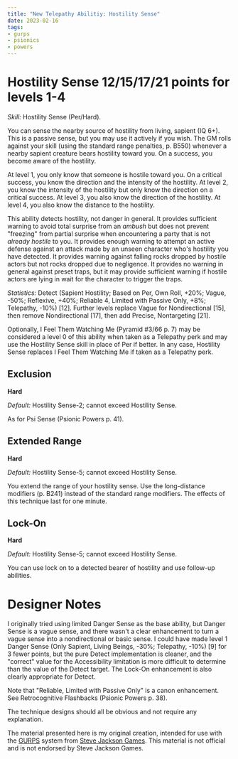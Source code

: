 ```yaml
---
title: "New Telepathy Abilitiy: Hostility Sense"
date: 2023-02-16
tags:
- gurps
- psionics
- powers
---
```


# Hostility Sense 12/15/17/21 points for levels 1-4
_Skill:_ Hostility Sense (Per/Hard).

You can sense the nearby source of hostility from living, sapient (IQ 6+). This is a passive sense, but you may use it actively if you wish. The GM rolls against your skill (using the standard range penalties, p. B550) whenever a nearby sapient creature bears hostility toward you. On a success, you become aware of the hostility.

At level 1, you only know that someone is hostile toward you. On a critical success, you know the direction and the intensity of the hostility. At level 2, you know the intensity of the hostility but only know the direction on a critical success. At level 3, you also know the direction of the hostility. At level 4, you also know the distance to the hostility.

This ability detects hostility, not danger in general. It provides sufficient warning to avoid total surprise from an _ambush_ but does not prevent "freezing" from partial surprise when encountering a party that is not _already hostile_ to you. It provides enough warning to attempt an active defense against an attack made by an unseen character who's hostility you have detected. It provides warning against falling rocks dropped by hostile actors but not rocks dropped due to negligence. It provides no warning in general against preset traps, but it may provide sufficient warning if hostile actors are lying in wait for the character to trigger the traps.

_Statistics:_ Detect (Sapient Hostility; Based on Per, Own Roll, +20%; Vague, -50%; Reflexive, +40%; Reliable 4, Limited with Passive Only, +8%; Telepathy, -10%) [12]. Further levels replace Vague for Nondirectional [15], then remove Nondirectional [17], then add Precise, Nontargeting [21].

Optionally, I Feel Them Watching Me (Pyramid #3/66 p. 7) may be considered a level 0 of this ability  when taken as a Telepathy perk and may use the Hostility Sense skill in place of Per if better. In any case, Hostility Sense replaces I Feel Them Watching Me if taken as a Telepathy perk.

## Exclusion
**Hard**

_Default:_ Hostility Sense-2; cannot exceed Hostility Sense.

As for Psi Sense (Psionic Powers p. 41).

## Extended Range
**Hard**

_Default:_ Hostility Sense-5; cannot exceed Hostility Sense.

You extend the range of your hostility sense. Use the long-distance modifiers (p. B241) instead of the standard range modifiers. The effects of this technique last for one minute.

## Lock-On
**Hard**

_Default:_ Hostility Sense-5; cannot exceed Hostility Sense.

You can use lock on to a detected bearer of hostility and use follow-up abilities.

# Designer Notes

I originally tried using limited Danger Sense as the base ability, but Danger Sense is a vague sense, and there wasn't a clear enhancement to turn a vague sense into a nondirectional or basic sense. I could have made level 1 Danger Sense (Only Sapient, Living Beings, -30%; Telepathy, -10%) [9] for 3 fewer points, but the pure Detect implementation is cleaner, and the "correct" value for the Accessibility limitation is more difficult to determine than the value of the Detect target. The Lock-On enhancement is also clearly appropriate for Detect.

Note that "Reliable, Limited with Passive Only" is a canon enhancement. See Retrocognitive Flashbacks (Psionic Powers p. 38).

The technique designs should all be obvious and not require any explanation.

The material presented here is my original creation, intended for use with the [GURPS](https://www.sjgames.com/gurps/) system from [Steve Jackson Games](https://www.sjgames.com/). This material is not official and is not endorsed by Steve Jackson Games.

